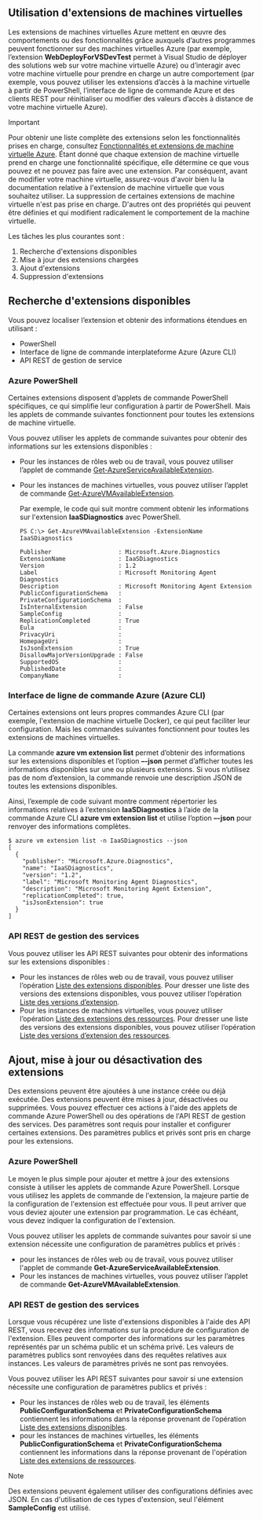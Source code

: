 


## Utilisation d'extensions de machines virtuelles
Les extensions de machines virtuelles Azure mettent en œuvre des comportements ou des fonctionnalités grâce auxquels d’autres programmes peuvent fonctionner sur des machines virtuelles Azure (par exemple, l’extension **WebDeployForVSDevTest** permet à Visual Studio de déployer des solutions web sur votre machine virtuelle Azure) ou d’interagir avec votre machine virtuelle pour prendre en charge un autre comportement (par exemple, vous pouvez utiliser les extensions d’accès à la machine virtuelle à partir de PowerShell, l’interface de ligne de commande Azure et des clients REST pour réinitialiser ou modifier des valeurs d’accès à distance de votre machine virtuelle Azure).

> [!IMPORTANT]
> Pour obtenir une liste complète des extensions selon les fonctionnalités prises en charge, consultez [Fonctionnalités et extensions de machine virtuelle Azure](../articles/virtual-machines/virtual-machines-windows-extensions-features.md). Étant donné que chaque extension de machine virtuelle prend en charge une fonctionnalité spécifique, elle détermine ce que vous pouvez et ne pouvez pas faire avec une extension. Par conséquent, avant de modifier votre machine virtuelle, assurez-vous d'avoir bien lu la documentation relative à l'extension de machine virtuelle que vous souhaitez utiliser. La suppression de certaines extensions de machine virtuelle n'est pas prise en charge. D'autres ont des propriétés qui peuvent être définies et qui modifient radicalement le comportement de la machine virtuelle.
> 
> 

Les tâches les plus courantes sont :

1. Recherche d'extensions disponibles
2. Mise à jour des extensions chargées
3. Ajout d'extensions
4. Suppression d'extensions

## Recherche d'extensions disponibles
Vous pouvez localiser l’extension et obtenir des informations étendues en utilisant :

* PowerShell
* Interface de ligne de commande interplateforme Azure (Azure CLI)
* API REST de gestion de service

### Azure PowerShell
Certaines extensions disposent d’applets de commande PowerShell spécifiques, ce qui simplifie leur configuration à partir de PowerShell. Mais les applets de commande suivantes fonctionnent pour toutes les extensions de machine virtuelle.

Vous pouvez utiliser les applets de commande suivantes pour obtenir des informations sur les extensions disponibles :

* Pour les instances de rôles web ou de travail, vous pouvez utiliser l’applet de commande [Get-AzureServiceAvailableExtension](https://msdn.microsoft.com/library/azure/dn722498.aspx).
* Pour les instances de machines virtuelles, vous pouvez utiliser l’applet de commande [Get-AzureVMAvailableExtension](https://msdn.microsoft.com/library/azure/dn722480.aspx).
  
   Par exemple, le code qui suit montre comment obtenir les informations sur l'extension **IaaSDiagnostics** avec PowerShell.
  
      PS C:\> Get-AzureVMAvailableExtension -ExtensionName IaaSDiagnostics
  
      Publisher                   : Microsoft.Azure.Diagnostics
      ExtensionName               : IaaSDiagnostics
      Version                     : 1.2
      Label                       : Microsoft Monitoring Agent Diagnostics
      Description                 : Microsoft Monitoring Agent Extension
      PublicConfigurationSchema   :
      PrivateConfigurationSchema  :
      IsInternalExtension         : False
      SampleConfig                :
      ReplicationCompleted        : True
      Eula                        :
      PrivacyUri                  :
      HomepageUri                 :
      IsJsonExtension             : True
      DisallowMajorVersionUpgrade : False
      SupportedOS                 :
      PublishedDate               :
      CompanyName                 :

### Interface de ligne de commande Azure (Azure CLI)
Certaines extensions ont leurs propres commandes Azure CLI (par exemple, l'extension de machine virtuelle Docker), ce qui peut faciliter leur configuration. Mais les commandes suivantes fonctionnent pour toutes les extensions de machines virtuelles.

La commande **azure vm extension list** permet d’obtenir des informations sur les extensions disponibles et l’option **–-json** permet d’afficher toutes les informations disponibles sur une ou plusieurs extensions. Si vous n’utilisez pas de nom d’extension, la commande renvoie une description JSON de toutes les extensions disponibles.

Ainsi, l’exemple de code suivant montre comment répertorier les informations relatives à l’extension **IaaSDiagnostics** à l’aide de la commande Azure CLI **azure vm extension list** et utilise l’option **–-json** pour renvoyer des informations complètes.

    $ azure vm extension list -n IaaSDiagnostics --json
    [
      {
        "publisher": "Microsoft.Azure.Diagnostics",
        "name": "IaaSDiagnostics",
        "version": "1.2",
        "label": "Microsoft Monitoring Agent Diagnostics",
        "description": "Microsoft Monitoring Agent Extension",
        "replicationCompleted": true,
        "isJsonExtension": true
      }
    ]



### API REST de gestion des services
Vous pouvez utiliser les API REST suivantes pour obtenir des informations sur les extensions disponibles :

* Pour les instances de rôles web ou de travail, vous pouvez utiliser l’opération [Liste des extensions disponibles](https://msdn.microsoft.com/library/dn169559.aspx). Pour dresser une liste des versions des extensions disponibles, vous pouvez utiliser l’opération [Liste des versions d’extension](https://msdn.microsoft.com/library/dn495437.aspx).
* Pour les instances de machines virtuelles, vous pouvez utiliser l’opération [Liste des extensions des ressources](https://msdn.microsoft.com/library/dn495441.aspx). Pour dresser une liste des versions des extensions disponibles, vous pouvez utiliser l’opération [Liste des versions d’extension des ressources](https://msdn.microsoft.com/library/dn495440.aspx).

## Ajout, mise à jour ou désactivation des extensions
Des extensions peuvent être ajoutées à une instance créée ou déjà exécutée. Des extensions peuvent être mises à jour, désactivées ou supprimées. Vous pouvez effectuer ces actions à l'aide des applets de commande Azure PowerShell ou des opérations de l'API REST de gestion des services. Des paramètres sont requis pour installer et configurer certaines extensions. Des paramètres publics et privés sont pris en charge pour les extensions.

### Azure PowerShell
Le moyen le plus simple pour ajouter et mettre à jour des extensions consiste à utiliser les applets de commande Azure PowerShell. Lorsque vous utilisez les applets de commande de l'extension, la majeure partie de la configuration de l'extension est effectuée pour vous. Il peut arriver que vous deviez ajouter une extension par programmation. Le cas échéant, vous devez indiquer la configuration de l'extension.

Vous pouvez utiliser les applets de commande suivantes pour savoir si une extension nécessite une configuration de paramètres publics et privés :

* pour les instances de rôles web ou de travail, vous pouvez utiliser l'applet de commande **Get-AzureServiceAvailableExtension**.
* Pour les instances de machines virtuelles, vous pouvez utiliser l’applet de commande **Get-AzureVMAvailableExtension**.

### API REST de gestion des services
Lorsque vous récupérez une liste d'extensions disponibles à l'aide des API REST, vous recevez des informations sur la procédure de configuration de l'extension. Elles peuvent comporter des informations sur les paramètres représentés par un schéma public et un schéma privé. Les valeurs de paramètres publics sont renvoyées dans des requêtes relatives aux instances. Les valeurs de paramètres privés ne sont pas renvoyées.

Vous pouvez utiliser les API REST suivantes pour savoir si une extension nécessite une configuration de paramètres publics et privés :

* Pour les instances de rôles web ou de travail, les éléments **PublicConfigurationSchema** et **PrivateConfigurationSchema** contiennent les informations dans la réponse provenant de l’opération [Liste des extensions disponibles](https://msdn.microsoft.com/library/dn169559.aspx).
* pour les instances de machines virtuelles, les éléments **PublicConfigurationSchema** et **PrivateConfigurationSchema** contiennent les informations dans la réponse provenant de l'opération [Liste des extensions de ressources](https://msdn.microsoft.com/library/dn495441.aspx).

> [!NOTE]
> Des extensions peuvent également utiliser des configurations définies avec JSON. En cas d'utilisation de ces types d'extension, seul l'élément **SampleConfig** est utilisé.
> 
> 

<!---HONumber=AcomDC_0706_2016-->
